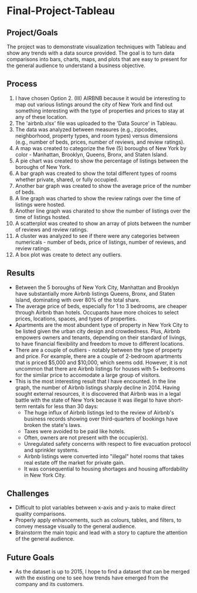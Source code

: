 # Final-Project-Tableau

## Project/Goals
The project was to demonstrate visualization techniques with Tableau and show any trends with a data source provided.  The goal is to turn data comparisons into bars, charts, maps, and plots that are easy to present for the general audience to understand a business objective.

## Process
1. I have chosen Option 2. (III) AIRBNB because it would be interesting to map out various listings around the city of New York and find out something interesting with the type of properties and prices to stay at any of these location.
2. The 'airbnb.xlsx' file was uploaded to the 'Data Source' in Tableau.
3. The data was analyzed between measures (e.g., zipcodes, neighborhood, property types, and room types) versus dimensions (e.g., number of beds, prices, number of reviews, and review ratings).
4. A map was created to categorize the five (5) boroughs of New York by color - Manhattan, Brooklyn, Queens, Bronx, and Staten Island.
5. A pie chart was created to show the percentage of listings between the boroughs of New York.
6. A bar graph was created to show the total different types of rooms whether private, shared, or fully occupied.
7. Another bar graph was created to show the average price of the number of beds.
8. A line graph was charted to show the review ratings over the time of listings were hosted.
9. Another line graph was charated to show the number of listings over the time of listings hosted.
10. A scatterplot was created to show an array of plots between the number of reviews and review ratings.
11. A cluster was analyzed to see if there were any categories between numericals - number of beds, price of listings, number of reviews, and review ratings.
12. A box plot was create to detect any outliers.

## Results
- Between the 5 boroughs of New York City, Manhattan and Brooklyn have substantially more Airbnb listings Queens, Bronx, and Staten Island, dominating with over 80% of the total share.
- The average price of beds, especially for 1 to 3 bedrooms, are cheaper through Airbnb than hotels.  Occupants have more choices to select prices, locations, spaces, and types of properties.
- Apartments are the most abundent type of property in New York City to be listed given the urban city design and crowdedness.  Plus, Airbnb empowers owners and tenants, depending on their standard of livings, to have financial flexibility and freedom to move to different locations.
- There are a couple of outliers - notably between the type of property and price.  For example, there are a couple of 2-bedroom apartments that is priced $5,000 and $10,000, which seems odd.  However, it is not uncommon that there are Airbnb listings for houses with 5+ bedrooms for the similar price to accomodate a large group of visitors.
- This is the most interesting result that I have encounted.  In the line graph, the number of Airbnb listings sharply decline in 2014.  Having sought external resources, it is discovered that Airbnb was in a legal battle with the state of New York because it was illegal to have short-term rentals for less than 30 days:
  - The huge influx of Airbnb listings led to the review of Airbnb's business records showing over third-quarters of bookings have broken the state's laws.
  - Taxes were avoided to be paid like hotels.
  - Often, owners are not present with the occupier(s).
  - Unregulated safety concerns with respect to fire evacuation protocol and sprinkler systems.
  - Airbnb listings were converted into "illegal" hotel rooms that takes real estate off the market for private gain.
  - It was consequential to housing shortages and housing affordability in New York City.

## Challenges 
- Difficult to plot variables between x-axis and y-axis to make direct quality comparisons.
- Properly apply enhancements, such as colours, tables, and filters, to convey message visually to the general audience.
- Brainstorm the main topic and lead with a story to capture the attention of the general audience.

## Future Goals
- As the dataset is up to 2015, I hope to find a dataset that can be merged with the existing one to see how trends have emerged from the company and its customers.
